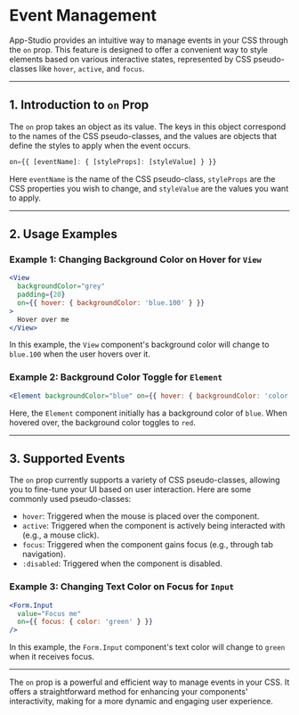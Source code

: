 # Event Management 

App-Studio provides an intuitive way to manage events in your CSS through the `on` prop. This feature is designed to offer a convenient way to style elements based on various interactive states, represented by CSS pseudo-classes like `hover`, `active`, and `focus`.

---

## 1. Introduction to `on` Prop

The `on` prop takes an object as its value. The keys in this object correspond to the names of the CSS pseudo-classes, and the values are objects that define the styles to apply when the event occurs.

```jsx
on={{ [eventName]: { [styleProps]: [styleValue] } }}
```

Here `eventName` is the name of the CSS pseudo-class, `styleProps` are the CSS properties you wish to change, and `styleValue` are the values you want to apply.

---

## 2. Usage Examples

### Example 1: Changing Background Color on Hover for `View`

```jsx
<View 
  backgroundColor="grey" 
  padding={20}
  on={{ hover: { backgroundColor: 'blue.100' } }}
>
  Hover over me
</View>
```

In this example, the `View` component's background color will change to `blue.100` when the user hovers over it.

### Example 2: Background Color Toggle for `Element`

```jsx
<Element backgroundColor="blue" on={{ hover: { backgroundColor: 'color.red' } }} />
```

Here, the `Element` component initially has a background color of `blue`. When hovered over, the background color toggles to `red`.

---

## 3. Supported Events

The `on` prop currently supports a variety of CSS pseudo-classes, allowing you to fine-tune your UI based on user interaction. Here are some commonly used pseudo-classes:

- `hover`: Triggered when the mouse is placed over the component.
- `active`: Triggered when the component is actively being interacted with (e.g., a mouse click).
- `focus`: Triggered when the component gains focus (e.g., through tab navigation).
- `:disabled`: Triggered when the component is disabled.

### Example 3: Changing Text Color on Focus for `Input`

```jsx
<Form.Input
  value="Focus me"
  on={{ focus: { color: 'green' } }}
/>
```

In this example, the `Form.Input` component's text color will change to `green` when it receives focus.

---

The `on` prop is a powerful and efficient way to manage events in your CSS. It offers a straightforward method for enhancing your components' interactivity, making for a more dynamic and engaging user experience.
